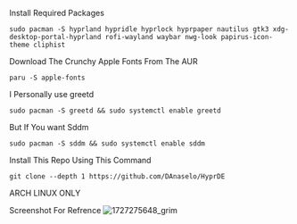 Install Required Packages
```
sudo pacman -S hyprland hypridle hyprlock hyprpaper nautilus gtk3 xdg-desktop-portal-hyprland rofi-wayland waybar nwg-look papirus-icon-theme cliphist
```
Download The Crunchy Apple Fonts From The AUR
```
paru -S apple-fonts
```
I Personally use greetd
```
sudo pacman -S greetd && sudo systemctl enable greetd
```
But If You want Sddm
```
sudo pacman -S sddm && sudo systemctl enable sddm
```
Install This Repo Using This Command
```
git clone --depth 1 https://github.com/DAnaselo/HyprDE
```
ARCH LINUX ONLY

Screenshot For Refrence
![1727275648_grim](https://github.com/user-attachments/assets/df21dcd9-11ba-4cc9-9d46-26c3ddd51ec2)



